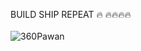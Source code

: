 BUILD SHIP REPEAT 🔥 🔥🔥🔥🔥<br/>
<br/>
![360Pawan](https://media2.giphy.com/media/yr7n0u3qzO9nG/giphy.gif?cid=ecf05e47fmyfizqpiba4f8720132bc0ru7byzz2vpchb33e3&ep=v1_gifs_search&rid=giphy.gif&ct=g)

